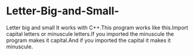 # Letter-Big-and-Small-
Letter big and small
It works with C++.This program works like this.Import capital letters or minuscule letters.If you imported the minuscule the program makes it capital.And if you imported the capital it makes it minuscule.
